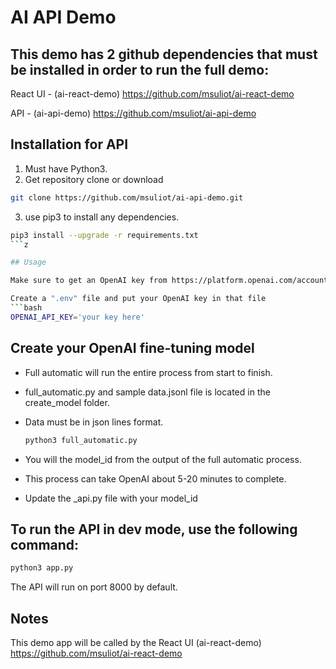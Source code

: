 # AI API Demo

## This demo has 2 github dependencies that must be installed in order to run the full demo:

React UI - (ai-react-demo) 
https://github.com/msuliot/ai-react-demo

API - (ai-api-demo)
https://github.com/msuliot/ai-api-demo

## Installation for API

1. Must have Python3.
2. Get repository clone or download
```bash
git clone https://github.com/msuliot/ai-api-demo.git 
```
3. use pip3 to install any dependencies.
```bash
pip3 install --upgrade -r requirements.txt
```z

## Usage

Make sure to get an OpenAI key from https://platform.openai.com/account/api-keys

Create a ".env" file and put your OpenAI key in that file
```bash
OPENAI_API_KEY='your key here'
```

## Create your OpenAI fine-tuning model
- Full automatic will run the entire process from start to finish.
- full_automatic.py and sample data.jsonl file is located in the create_model folder. 
- Data must be in json lines format.
    ```bash
    python3 full_automatic.py
    ```
- You will the model_id from the output of the full automatic process.
- This process can take OpenAI about 5-20 minutes to complete.

- Update the _api.py file with your model_id
    
## To run the API in dev mode, use the following command:

```bash
python3 app.py
```

The API will run on port 8000 by default.

## Notes

This demo app will be called by the React UI
(ai-react-demo) https://github.com/msuliot/ai-react-demo
